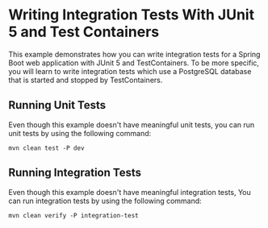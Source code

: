 # Writing Integration Tests With JUnit 5 and Test Containers

This example demonstrates how you can write integration tests for a Spring Boot web application 
with JUnit 5 and TestContainers. To be more specific, you will learn to write
integration tests which use a PostgreSQL database that is started and stopped by TestContainers.

## Running Unit Tests

Even though this example doesn't have meaningful unit tests, you can run unit tests by using the following command:

    mvn clean test -P dev

## Running Integration  Tests

Even though this example doesn't have meaningful integration tests, You can run integration tests by using the following command:

    mvn clean verify -P integration-test